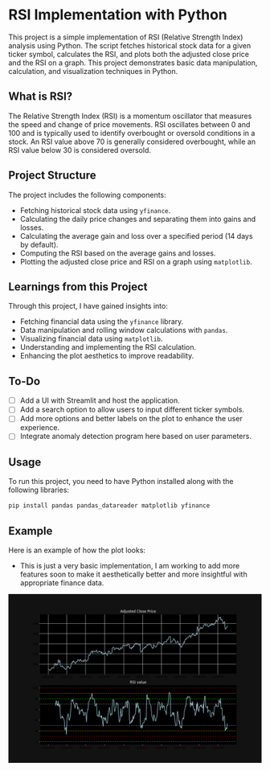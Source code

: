 # RSI Implementation with Python

This project is a simple implementation of RSI (Relative Strength Index) analysis using Python. The script fetches historical stock data for a given ticker symbol, calculates the RSI, and plots both the adjusted close price and the RSI on a graph. This project demonstrates basic data manipulation, calculation, and visualization techniques in Python.

## What is RSI?

The Relative Strength Index (RSI) is a momentum oscillator that measures the speed and change of price movements. RSI oscillates between 0 and 100 and is typically used to identify overbought or oversold conditions in a stock. An RSI value above 70 is generally considered overbought, while an RSI value below 30 is considered oversold.

## Project Structure

The project includes the following components:

- Fetching historical stock data using `yfinance`.
- Calculating the daily price changes and separating them into gains and losses.
- Calculating the average gain and loss over a specified period (14 days by default).
- Computing the RSI based on the average gains and losses.
- Plotting the adjusted close price and RSI on a graph using `matplotlib`.

## Learnings from this Project

Through this project, I have gained insights into:

- Fetching financial data using the `yfinance` library.
- Data manipulation and rolling window calculations with `pandas`.
- Visualizing financial data using `matplotlib`.
- Understanding and implementing the RSI calculation.
- Enhancing the plot aesthetics to improve readability.

## To-Do

- [ ] Add a UI with Streamlit and host the application.
- [ ] Add a search option to allow users to input different ticker symbols.
- [ ] Add more options and better labels on the plot to enhance the user experience.
- [ ] Integrate anomaly detection program here based on user parameters.

## Usage

To run this project, you need to have Python installed along with the following libraries:

```sh
pip install pandas pandas_datareader matplotlib yfinance
```

## Example

Here is an example of how the plot looks:

- This is just a very basic implementation, I am working to add more features soon to make it aesthetically better and more insightful with appropriate finance data.

![GOOG RSI Chart](goog_rsi_chart.png)

